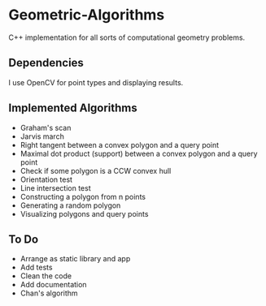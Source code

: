 # Geometric-Algorithms
C++ implementation for all sorts of computational geometry problems. 

## Dependencies
I use OpenCV for point types and displaying results. 

## Implemented Algorithms
- Graham's scan
- Jarvis march
- Right tangent between a convex polygon and a query point
- Maximal dot product (support) between a convex polygon and a query point
- Check if some polygon is a CCW convex hull
- Orientation test
- Line intersection test
- Constructing a polygon from n points
- Generating a random polygon 
- Visualizing polygons and query points

## To Do
- Arrange as static library and app
- Add tests
- Clean the code
- Add documentation
- Chan's algorithm

